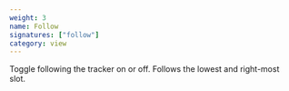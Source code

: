 ```yaml
---
weight: 3
name: Follow
signatures: ["follow"]
category: view
---
```

Toggle following the tracker on or off. Follows the lowest and right-most slot.
